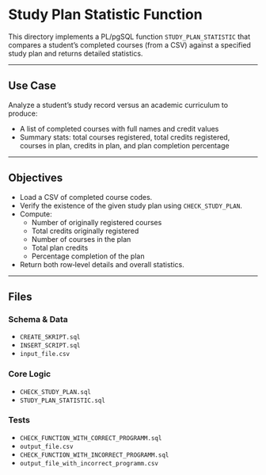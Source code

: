 # Study Plan Statistic Function

This directory implements a PL/pgSQL function `STUDY_PLAN_STATISTIC` that compares a student’s completed courses (from a CSV) against a specified study plan and returns detailed statistics.

---

## Use Case
Analyze a student’s study record versus an academic curriculum to produce:
- A list of completed courses with full names and credit values  
- Summary stats: total courses registered, total credits registered, courses in plan, credits in plan, and plan completion percentage  

---

## Objectives
- Load a CSV of completed course codes.  
- Verify the existence of the given study plan using `CHECK_STUDY_PLAN`.  
- Compute:
  - Number of originally registered courses  
  - Total credits originally registered  
  - Number of courses in the plan  
  - Total plan credits  
  - Percentage completion of the plan  
- Return both row‑level details and overall statistics.

---

## Files

### Schema & Data
- `CREATE_SKRIPT.sql`  
- `INSERT_SCRIPT.sql`  
- `input_file.csv`  

### Core Logic
- `CHECK_STUDY_PLAN.sql`  
- `STUDY_PLAN_STATISTIC.sql`  

### Tests
- `CHECK_FUNCTION_WITH_CORRECT_PROGRAMM.sql`  
- `output_file.csv`  
- `CHECK_FUNCTION_WITH_INCORRECT_PROGRAMM.sql`  
- `output_file_with_incorrect_programm.csv`
